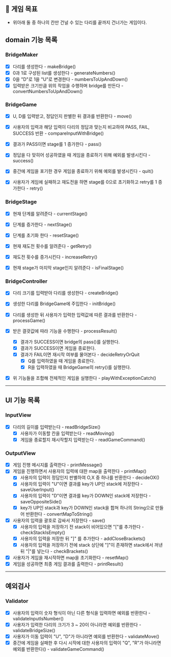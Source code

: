 ## 🚀 게임 목표
- 위아래 둘 중 하나의 칸만 건널 수 있는 다리를 끝까지 건너가는 게임이다.

## domain 기능 목록

### BridgeMaker
 - [x] 다리를 생성한다 - makeBridge()
 - [x] 0과 1로 구성된 list를 생성한다 - generateNumbers()
 - [x] 0을 "D"로 1을 "U"로 변경한다 - numbersToUpAndDown()
 - [x] 입력받은 크기만큼 위의 작업을 수행하며 bridge를 만든다 - convertNumbersToUpAndDown()

### BridgeGame
- [x] U, D를 입력받고, 정답인지 판별한 뒤 결과를 반환한다 - move()
- [x] 사용자의 입력과 해당 입력이 다리의 정답과 맞는지 비교하여 PASS, FAIL, SUCCESS 반환 - compareInputWithBridge()
- [x] 결과가 PASS이면 stage를 1 증가한다 - pass()
- [x] 정답을 다 맞히어 성공하였을 때 게임을 종료하기 위해 예외를 발생시킨다 - success()
- [x] 중간에 게임을 포기한 경우 게임을 종료하기 위해 예외를 발생시킨다 - quit()
- [x] 사용자가 게임에 실패하고 재도전을 하면 stage를 0으로 초기화하고 retry를 1 증가한다 - retry()
 

### BridgeStage
 - [x] 현재 단계를 알려준다 - currentStage()
 - [x] 단계를 증가한다 - nextStage()
 - [x] 단계를 초기화 한다 - resetStage()
 - [x] 현재 재도전 횟수를 알려준다 - getRetry()
 - [x] 재도전 횟수를 증가시킨다 - increaseRetry()
 - [x] 현재 stage가 마지막 stage인지 알려준다 - isFinalStage()


### BridgeController
- [x] 다리 크기를 입력받아 다리를 생성한다 - createBridge()
- [x] 생성한 다리를 BridgeGame에 주입한다 - initBridge()
- [x] 다리를 생성한 뒤 사용자가 입력한 입력값에 따른 결과를 반환한다 - processGame()
- [x] 받은 결괏값에 따라 기능을 수행한다 - processResult()
  - [x] 결과가 SUCCESS이면 bridge의 pass()를 실행한다.
  - [x] 결과가 SUCCESS이면 게임을 종료한다.
  - [x] 결과가 FAIL이면 재시작 여부를 물어본다 - decideRetryOrQuit
      -[x] Q를 입력하였을 때 게임을 종료한다.
      -[x] R을 입력하였을 때 BridgeGame의 retry()를 실행한다.
- [x] 위 기능들을 조합해 전체적인 게임을 실행한다 - playWithExceptionCatch()

 

---

## UI 기능 목록
### InputView
 - [x] 다리의 길이를 입력받는다 - readBridgeSize()
   - [x] 사용자가 이동할 칸을 입력받는다 - readMoving()
   - [x] 게임을 종료할지 재시작할지 입력받는다 - readGameCommand()

### OutputView
 - [x] 게임 진행 메시지를 출력한다 - printMessage()
 - [x] 게임을 진행하면서 사용자의 입력에 대한 map을 출력한다 - printMap()
    - [x] 사용자의 입력이 정답인지 판별하여 O,X 중 하나를 반환한다 - decideOX()
    - [x] 사용자의 입력이 "U"이면 결과를 key가 UP인 stack에 저장한다 - saveUserInput()
    - [x] 사용자의 입력이 "D"이면 결과를 key가 DOWN인 stack에 저장한다 - saveOppositeSide()
    - [x] key가 UP인 stack과 key가 DOWN인 stack을 합쳐 하나의 String으로 만들어 반환한다 - convertMapToString()
 - [x] 사용자의 입력을 괄호로 감싸서 저장한다 - save()
    - [x] 사용자의 입력을 저장하기 전 stack이 비어있으면 "["를 추가한다 - checkStackIsEmpty()
    - [x] 사용자의 입력을 저장한 뒤 "]" 를 추가한다 - addCloseBrackets()
    - [x] 사용자의 입력을 저장하기 전에 stack 상단에 "]"이 존재하면 stack에서 꺼낸 뒤 "|"를 넣는다 - checkBrackets()
 - [x] 사용자가 게임을 재시작하면 map을 초기화한다 - resetMap()
 - [x] 게임을 성공하면 최종 게임 결과를 출력한다 - printResult()

---
## 예외검사
### Validator
 - [x] 사용자의 입력이 숫자 형식이 아닌 다른 형식을 입력하면 예외를 반환한다 - validateInputIsNumber()
 - [x] 사용자가 입력한 다리의 크기가 3 ~ 20이 아니라면 예외를 반환한다 - validateBridgeSize()
 - [x] 사용자가 이동 입력이 "U", "D"가 아니라면 예외를 반환한다 - validateMove()
 - [x] 중간에 게임을 실패한 후 다시 시작에 대한 사용자의 입력이 "Q", "R"가 아니라면 예외를 반환한다() - validateGameCommand()
